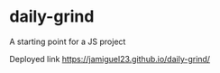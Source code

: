 # daily-grind
A starting point for a JS project


Deployed link <https://jamiguel23.github.io/daily-grind/>
